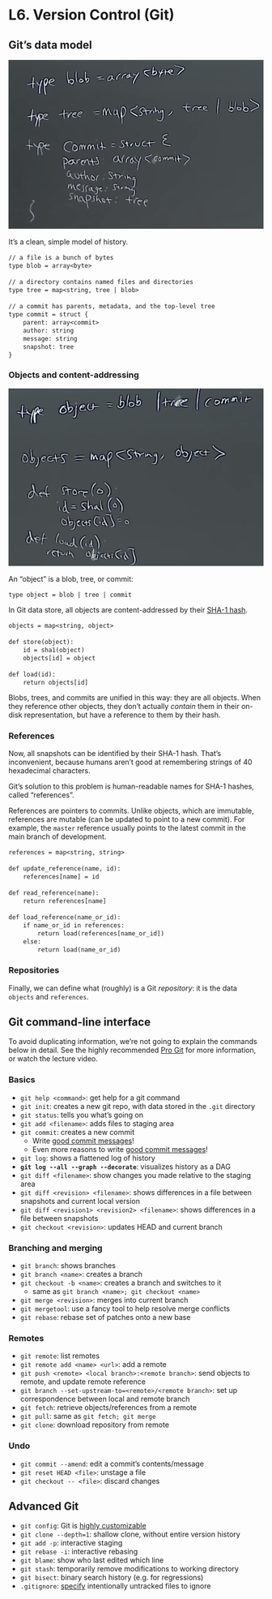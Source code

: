 # L6. Version Control \(Git\)

## Git’s data model

![](.gitbook/assets/screen-shot-2021-02-26-at-14.35.57.png)

It’s a clean, simple model of history.

```text
// a file is a bunch of bytes
type blob = array<byte>

// a directory contains named files and directories
type tree = map<string, tree | blob>

// a commit has parents, metadata, and the top-level tree
type commit = struct {
    parent: array<commit>
    author: string
    message: string
    snapshot: tree
}
```



### Objects and content-addressing <a id="objects-and-content-addressing"></a>

![](.gitbook/assets/screen-shot-2021-02-26-at-14.39.42.png)

An “object” is a blob, tree, or commit:

```text
type object = blob | tree | commit
```

In Git data store, all objects are content-addressed by their [SHA-1 hash](https://en.wikipedia.org/wiki/SHA-1).

```text
objects = map<string, object>

def store(object):
    id = sha1(object)
    objects[id] = object

def load(id):
    return objects[id]
```

Blobs, trees, and commits are unified in this way: they are all objects. When they reference other objects, they don’t actually _contain_ them in their on-disk representation, but have a reference to them by their hash.

### References <a id="references"></a>

Now, all snapshots can be identified by their SHA-1 hash. That’s inconvenient, because humans aren’t good at remembering strings of 40 hexadecimal characters.

Git’s solution to this problem is human-readable names for SHA-1 hashes, called “references”.

References are pointers to commits. Unlike objects, which are immutable, references are mutable \(can be updated to point to a new commit\). For example, the `master` reference usually points to the latest commit in the main branch of development.

```text
references = map<string, string>

def update_reference(name, id):
    references[name] = id

def read_reference(name):
    return references[name]

def load_reference(name_or_id):
    if name_or_id in references:
        return load(references[name_or_id])
    else:
        return load(name_or_id)
```

### Repositories <a id="repositories"></a>

Finally, we can define what \(roughly\) is a Git _repository_: it is the data `objects` and `references`.



## Git command-line interface <a id="git-command-line-interface"></a>



To avoid duplicating information, we’re not going to explain the commands below in detail. See the highly recommended [Pro Git](https://git-scm.com/book/en/v2) for more information, or watch the lecture video.

### Basics <a id="basics"></a>

* `git help <command>`: get help for a git command
* `git init`: creates a new git repo, with data stored in the `.git` directory
* `git status`: tells you what’s going on
* `git add <filename>`: adds files to staging area
* `git commit`: creates a new commit
  * Write [good commit messages](https://tbaggery.com/2008/04/19/a-note-about-git-commit-messages.html)!
  * Even more reasons to write [good commit messages](https://chris.beams.io/posts/git-commit/)!
* `git log`: shows a flattened log of history
* **`git log --all --graph --decorate`**: visualizes history as a DAG
* `git diff <filename>`: show changes you made relative to the staging area
* `git diff <revision> <filename>`: shows differences in a file between snapshots and current local version
* `git diff <revision1> <revision2> <filename>`: shows differences in a file between snapshots
* `git checkout <revision>`: updates HEAD and current branch



### Branching and merging <a id="branching-and-merging"></a>

* `git branch`: shows branches
* `git branch <name>`: creates a branch
* `git checkout -b <name>`: creates a branch and switches to it
  * same as `git branch <name>; git checkout <name>`
* `git merge <revision>`: merges into current branch
* `git mergetool`: use a fancy tool to help resolve merge conflicts
* `git rebase`: rebase set of patches onto a new base

### Remotes <a id="remotes"></a>

* `git remote`: list remotes
* `git remote add <name> <url>`: add a remote
* `git push <remote> <local branch>:<remote branch>`: send objects to remote, and update remote reference
* `git branch --set-upstream-to=<remote>/<remote branch>`: set up correspondence between local and remote branch
* `git fetch`: retrieve objects/references from a remote
* `git pull`: same as `git fetch; git merge`
* `git clone`: download repository from remote

### Undo <a id="undo"></a>

* `git commit --amend`: edit a commit’s contents/message
* `git reset HEAD <file>`: unstage a file
* `git checkout -- <file>`: discard changes

## Advanced Git <a id="advanced-git"></a>

* `git config`: Git is [highly customizable](https://git-scm.com/docs/git-config)
* `git clone --depth=1`: shallow clone, without entire version history
* `git add -p`: interactive staging
* `git rebase -i`: interactive rebasing
* `git blame`: show who last edited which line
* `git stash`: temporarily remove modifications to working directory
* `git bisect`: binary search history \(e.g. for regressions\)
* `.gitignore`: [specify](https://git-scm.com/docs/gitignore) intentionally untracked files to ignore

